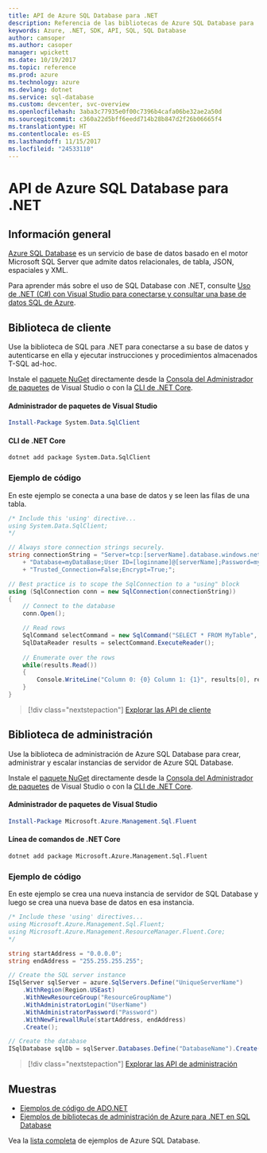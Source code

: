 ```yaml
---
title: API de Azure SQL Database para .NET
description: Referencia de las bibliotecas de Azure SQL Database para .NET
keywords: Azure, .NET, SDK, API, SQL, SQL Database
author: camsoper
ms.author: casoper
manager: wpickett
ms.date: 10/19/2017
ms.topic: reference
ms.prod: azure
ms.technology: azure
ms.devlang: dotnet
ms.service: sql-database
ms.custom: devcenter, svc-overview
ms.openlocfilehash: 3aba3c77935e0f00c7396b4cafa06be32ae2a50d
ms.sourcegitcommit: c360a22d5bff6eedd714b28b847d2f26b06665f4
ms.translationtype: HT
ms.contentlocale: es-ES
ms.lasthandoff: 11/15/2017
ms.locfileid: "24533110"
---
```

# <a name="azure-sql-database-apis-for-net"></a>API de Azure SQL Database para .NET

## <a name="overview"></a>Información general

[Azure SQL Database](https://docs.microsoft.com/azure/sql-database/sql-database-technical-overview) es un servicio de base de datos basado en el motor Microsoft SQL Server que admite datos relacionales, de tabla, JSON, espaciales y XML. 

Para aprender más sobre el uso de SQL Database con .NET, consulte [Uso de .NET (C#) con Visual Studio para conectarse y consultar una base de datos SQL de Azure](https://docs.microsoft.com/azure/sql-database/sql-database-connect-query-dotnet-visual-studio).

## <a name="client-library"></a>Biblioteca de cliente

Use la biblioteca de SQL para .NET para conectarse a su base de datos y autenticarse en ella y ejecutar instrucciones y procedimientos almacenados T-SQL ad-hoc.

Instale el [paquete NuGet]( https://www.nuget.org/packages/System.Data.SqlClient) directamente desde la [Consola del Administrador de paquetes](https://docs.microsoft.com/nuget/tools/package-manager-console) de Visual Studio o con la [CLI de .NET Core](https://docs.microsoft.com/dotnet/core/tools/dotnet-add-package).

#### <a name="visual-studio-package-manager"></a>Administrador de paquetes de Visual Studio

```powershell
Install-Package System.Data.SqlClient
```

#### <a name="net-core-cli"></a>CLI de .NET Core

```bash
dotnet add package System.Data.SqlClient
```

### <a name="code-example"></a>Ejemplo de código

En este ejemplo se conecta a una base de datos y se leen las filas de una tabla.

```csharp
/* Include this 'using' directive...
using System.Data.SqlClient;
*/

// Always store connection strings securely. 
string connectionString = "Server=tcp:[serverName].database.windows.net;" 
    + "Database=myDataBase;User ID=[loginname]@[serverName];Password=myPassword;"
    + "Trusted_Connection=False;Encrypt=True;";

// Best practice is to scope the SqlConnection to a "using" block
using (SqlConnection conn = new SqlConnection(connectionString))
{
    // Connect to the database
    conn.Open();

    // Read rows
    SqlCommand selectCommand = new SqlCommand("SELECT * FROM MyTable", conn);
    SqlDataReader results = selectCommand.ExecuteReader();
    
    // Enumerate over the rows
    while(results.Read())
    {
        Console.WriteLine("Column 0: {0} Column 1: {1}", results[0], results[1]);
    }
}
```

> [!div class="nextstepaction"]
> [Explorar las API de cliente](/dotnet/api/overview/azure/sql/client)

## <a name="management-library"></a>Biblioteca de administración

Use la biblioteca de administración de Azure SQL Database para crear, administrar y escalar instancias de servidor de Azure SQL Database.

Instale el [paquete NuGet](https://www.nuget.org/packages/Microsoft.Azure.Management.Sql.Fluent/) directamente desde la [Consola del Administrador de paquetes](https://docs.microsoft.com/nuget/tools/package-manager-console) de Visual Studio o con la [CLI de .NET Core](https://docs.microsoft.com/dotnet/core/tools/dotnet-add-package).

#### <a name="visual-studio-package-manager"></a>Administrador de paquetes de Visual Studio

```powershell
Install-Package Microsoft.Azure.Management.Sql.Fluent
``` 

#### <a name="net-core-command-line"></a>Línea de comandos de .NET Core

```bash
dotnet add package Microsoft.Azure.Management.Sql.Fluent
```

### <a name="code-example"></a>Ejemplo de código

En este ejemplo se crea una nueva instancia de servidor de SQL Database y luego se crea una nueva base de datos en esa instancia.

```csharp
/* Include these 'using' directives...
using Microsoft.Azure.Management.Sql.Fluent;
using Microsoft.Azure.Management.ResourceManager.Fluent.Core;
*/

string startAddress = "0.0.0.0";
string endAddress = "255.255.255.255";

// Create the SQL server instance
ISqlServer sqlServer = azure.SqlServers.Define("UniqueServerName")
    .WithRegion(Region.USEast)
    .WithNewResourceGroup("ResourceGroupName")
    .WithAdministratorLogin("UserName")
    .WithAdministratorPassword("Password")
    .WithNewFirewallRule(startAddress, endAddress)
    .Create();

// Create the database
ISqlDatabase sqlDb = sqlServer.Databases.Define("DatabaseName").Create();
```

> [!div class="nextstepaction"]
> [Explorar las API de administración](/dotnet/api/overview/azure/sql/management)

## <a name="samples"></a>Muestras

- [Ejemplos de código de ADO.NET](/dotnet/framework/data/adonet/ado-net-code-examples)
- [Ejemplos de bibliotecas de administración de Azure para .NET en SQL Database](/dotnet/azure/dotnet-sdk-azure-sql-database-samples)

Vea la [lista completa](https://azure.microsoft.com/en-us/resources/samples/?platform=dotnet&term=sql+database) de ejemplos de Azure SQL Database.

